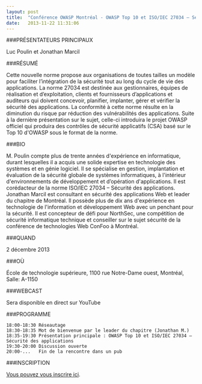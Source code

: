 ```yaml
---
layout: post
title:  "Conférence OWASP Montréal - OWASP Top 10 et ISO/IEC 27034 – Sécurité des applications"
date:   2013-11-22 11:31:06
---
```


###PRÉSENTATEURS PRINCIPAUX

Luc Poulin et Jonathan Marcil

###RÉSUMÉ

Cette nouvelle norme propose aux organisations de toutes tailles un modèle pour faciliter l’intégration de la sécurité tout au long du cycle de vie des applications. La norme 27034 est destinée aux gestionnaires, équipes de réalisation et d’exploitation, clients et fournisseurs d’applications et auditeurs qui doivent concevoir, planifier, implanter, gérer et vérifier la sécurité des applications. La conformité à cette norme résulte en la diminution du risque par réduction des vulnérabilités des applications. Suite à la dernière présentation sur le sujet, celle-ci introduira le projet OWASP officiel qui produira des contrôles de sécurité applicatifs (CSA) basé sur le Top 10 d'OWASP sous le format de la norme.

###BIO

M. Poulin compte plus de trente années d'expérience en informatique, durant lesquelles il a acquis une solide expertise en technologie des systèmes et en génie logiciel. Il se spécialise en gestion, implantation et évaluation de la sécurité globale de systèmes informatiques, à l'intérieur d'environnements de développement et d’opération d'applications. Il est corédacteur de la norme ISO/IEC 27034 – Sécurité des applications. Jonathan Marcil est consultant en sécurité des applications Web et leader du chapitre de Montréal. Il possède plus de dix ans d'expérience en technologie de l'information et développement Web avec un penchant pour la sécurité. Il est concepteur de défi pour NorthSec, une compétition de sécurité informatique technique et conseiller sur le sujet sécurité de la conférence de technologies Web ConFoo à Montréal.

###QUAND

2 décembre 2013

###OÙ

École de technologie supérieure, 1100 rue Notre-Dame ouest, Montréal, Salle: A-1150

###WEBCAST

Sera disponible en direct sur YouTube

###PROGRAMME

```
18:00-18:30 Réseautage
18:30-18:35 Mot de bienvenue par le leader du chapitre (Jonathan M.)
18:35-19:30 Présentation principale : OWASP Top 10 et ISO/IEC 27034 – Sécurité des applications
19:30-20:00 Discussion ouverte
20:00-...   Fin de la rencontre dans un pub
```

###INSCRIPTION

[Vous pouvez vous inscrire ici](http://owasptop10iso27034.eventbrite.ca).
